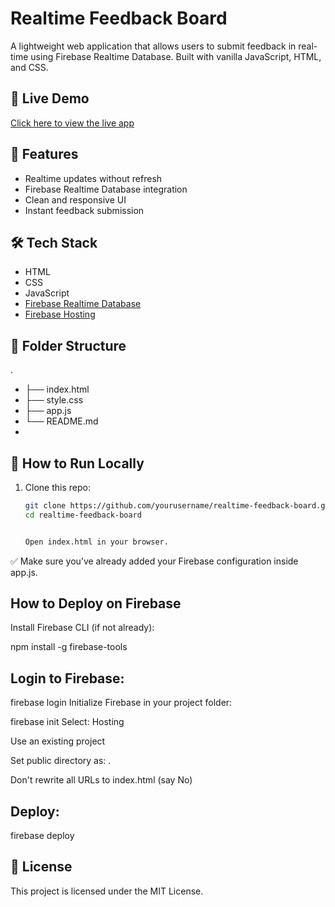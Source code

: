 # Realtime Feedback Board

A lightweight web application that allows users to submit feedback in real-time using Firebase Realtime Database. Built with vanilla JavaScript, HTML, and CSS.

## 🔗 Live Demo

[Click here to view the live app](https://realtime-feedback-board.web.app)  


## 🚀 Features

- Realtime updates without refresh
- Firebase Realtime Database integration
- Clean and responsive UI
- Instant feedback submission

## 🛠️ Tech Stack

- HTML
- CSS
- JavaScript
- [Firebase Realtime Database](https://firebase.google.com/products/realtime-database)
- [Firebase Hosting](https://firebase.google.com/docs/hosting)

## 📁 Folder Structure

.
- ├── index.html
- ├── style.css
- ├── app.js
- └── README.md
- 
## 🔧 How to Run Locally

1. Clone this repo:
   ```bash
   git clone https://github.com/yourusername/realtime-feedback-board.git
   cd realtime-feedback-board


   Open index.html in your browser.

✅ Make sure you’ve already added your Firebase configuration inside app.js.


## How to Deploy on Firebase
Install Firebase CLI (if not already):

npm install -g firebase-tools

## Login to Firebase:

firebase login
Initialize Firebase in your project folder:

firebase init
Select: Hosting

Use an existing project

Set public directory as: .

Don't rewrite all URLs to index.html (say No)

## Deploy:


firebase deploy


## 📄 License
This project is licensed under the MIT License.
